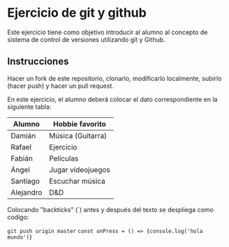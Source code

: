 # Ejercicio de git y github

Este ejercicio tiene como objetivo introducir al alumno al concepto de sistema de control de versiones utilizando git y Github.

## Instrucciones

Hacer un fork de este repositorio, clonarlo, modificarlo localmente, subirlo (hacer push) y hacer un pull request.

En este ejercicio, el alumno deberá colocar el dato correspondiente en la siguiente tabla:

| Alumno       | Hobbie favorito |
|--------------|-----------------|
| Damián       |Música (Guitarra)| 
| Rafael       |    Ejercicio    | 
| Fabián       |    Películas    |  
| Ángel        |Jugar videojuegos| 
| Santiago     | Escuchar música | 
| Alejandro    |       D&D       |  


Colocando "backticks" (`) antes y después del texto se despliega como codigo:

`git push origin master`
`const onPress = () => {console.log('hola mundo')}`


